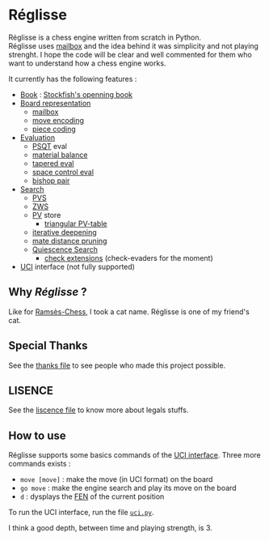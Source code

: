# Réglisse

Réglisse is a chess engine written from scratch in Python.\
Réglisse uses [mailbox](https://www.chessprogramming.org/Mailbox) and the idea behind it was simplicity and not playing strenght. I hope the code will be clear and well commented for them who want to understand how a chess engine works.


It currently has the following features :

- [Book](https://www.chessprogramming.org/Opening_Book) : [Stockfish](https://github.com/official-stockfish/Stockfish)['s openning book](https://github.com/official-stockfish/books)
- [Board representation](https://www.chessprogramming.org/Board_Representation)
    - [mailbox](https://www.chessprogramming.org/Mailbox)
    - [move encoding](https://www.chessprogramming.org/Encoding_Moves)
    - [piece coding](https://www.chessprogramming.org/Pieces)
- [Evaluation](https://www.chessprogramming.org/Evaluation)
    - [PSQT](https://www.chessprogramming.org/Piece-Square_Tables) eval
    - [material balance](https://www.chessprogramming.org/Material)
    - [tapered eval](https://www.chessprogramming.org/Tapered_Eval)
    - [space control eval](https://www.chessprogramming.org/Space)
    - [bishop pair](https://www.chessprogramming.org/Bishop_Pair)
- [Search](https://www.chessprogramming.org/Search)
    - [PVS](https://www.chessprogramming.org/Principal_Variation_Search)
    - [ZWS](https://www.chessprogramming.org/Principal_Variation_Search)
    - [PV](https://www.chessprogramming.org/Principal_Variation) store
        - [triangular PV-table](https://www.chessprogramming.org/Triangular_PV-Table)
    - [iterative deepening](https://www.chessprogramming.org/Iterative_Deepening)
    - [mate distance pruning](https://www.chessprogramming.org/Mate_Distance_Pruning)
    - [Quiescence Search](https://www.chessprogramming.org/Quiescence_Search)
        - [check extensions](https://www.chessprogramming.org/Check_Extensions) (check-evaders for the moment)
- [UCI](./engine-interface.md) interface (not fully supported)

## Why _Réglisse_ ?
Like for [Ramsès-Chess](https://github.com/PaulJeFi/ramses-chess), I took a cat name. Réglisse is one of my friend's cat.

## Special Thanks
See the [thanks file](./THANKS.md) to see people who made this project possible.

## LISENCE
See the [liscence file](./LICENSE.txt) to know more about legals stuffs.

## How to use
Réglisse supports some basics commands of the [UCI interface](./engine-interface.md). Three more commands exists :
   - ```move [move]``` : make the move (in UCI format) on the board
   - ```go move``` : make the engine search and play its move on the board
   - ```d``` : dysplays the [FEN](https://www.chessprogramming.org/Forsyth-Edwards_Notation) of the current position

To run the UCI interface, run the file [```uci.py```](./src/uci.py).

I think a good depth, between time and playing strength, is 3.
